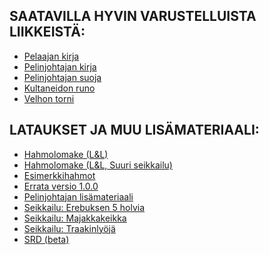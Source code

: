 ## SAATAVILLA HYVIN VARUSTELLUISTA LIIKKEISTÄ:
* [Pelaajan kirja][1]
* [Pelinjohtajan kirja][2]
* [Pelinjohtajan suoja][3]
* [Kultaneidon runo][13]
* [Velhon torni][14]

## LATAUKSET JA MUU LISÄMATERIAALI:
* [Hahmolomake (L&L)][4]
* [Hahmolomake (L&L, Suuri seikkailu)][12]
* [Esimerkkihahmot][5]
* [Errata versio 1.0.0][11]
* [Pelinjohtajan lisämateriaali][6]
* [Seikkailu: Erebuksen 5 holvia][8]
* [Seikkailu: Majakkakeikka][9]
* [Seikkailu: Traakinlyöjä][10]
* [SRD (beta)][7]

[1]: /letl/letl-pelaajan-kirja
[2]: /letl/letl-pelinjohtajan-kirja
[3]: /letl/letl-pelinjohtajan-suoja
[4]: /letl/lomake-A4-v1.0.1.pdf
[5]: /letl/LL-1.-tason-hahmot-1.pdf
[6]: /letl/ll-pelinjohtajan-paketti.pdf
[7]: /letl/srd/readme
[8]: /letl/erebuksen-5-holvia.pdf
[9]: /letl/LL-Majakkakeikka.pdf
[10]: /letl/LL-Traakinlyoja.pdf
[11]: /letl/LL-1.-painos-1.0.0-errata.pdf
[12]: /downloads/L&L-Suuri-Seikkailu-Hahmolomake.pdf
[13]: /letl/letl-kultaneidon-runo
[14]: /letl/letl-velhon-torni
